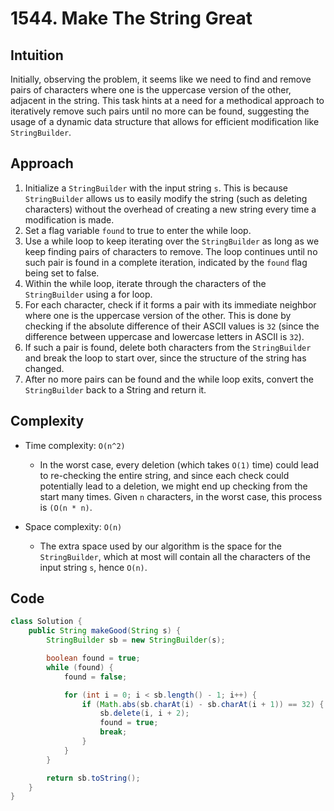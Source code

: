 # 1544. Make The String Great

## Intuition

Initially, observing the problem, it seems like we need to find and remove pairs of characters where one is the uppercase version of the other, adjacent in the string. This task hints at a need for a methodical approach to iteratively remove such pairs until no more can be found, suggesting the usage of a dynamic data structure that allows for efficient modification like `StringBuilder`.

## Approach

1. Initialize a `StringBuilder` with the input string `s`. This is because `StringBuilder` allows us to easily modify the string (such as deleting characters) without the overhead of creating a new string every time a modification is made.
2. Set a flag variable `found` to true to enter the while loop.
3. Use a while loop to keep iterating over the `StringBuilder` as long as we keep finding pairs of characters to remove. The loop continues until no such pair is found in a complete iteration, indicated by the `found` flag being set to false.
4. Within the while loop, iterate through the characters of the `StringBuilder` using a for loop.
5. For each character, check if it forms a pair with its immediate neighbor where one is the uppercase version of the other. This is done by checking if the absolute difference of their ASCII values is `32` (since the difference between uppercase and lowercase letters in ASCII is `32`).
6. If such a pair is found, delete both characters from the `StringBuilder` and break the loop to start over, since the structure of the string has changed.
7. After no more pairs can be found and the while loop exits, convert the `StringBuilder` back to a String and return it.

## Complexity

- Time complexity: `O(n^2)`

  - In the worst case, every deletion (which takes `O(1)` time) could lead to re-checking the entire string, and since each check could potentially lead to a deletion, we might end up checking from the start many times. Given `n` characters, in the worst case, this process is `(O(n * n)`.

- Space complexity: `O(n)`
  - The extra space used by our algorithm is the space for the `StringBuilder`, which at most will contain all the characters of the input string `s`, hence `O(n)`.

## Code

```java
class Solution {
    public String makeGood(String s) {
        StringBuilder sb = new StringBuilder(s);

        boolean found = true;
        while (found) {
            found = false;

            for (int i = 0; i < sb.length() - 1; i++) {
                if (Math.abs(sb.charAt(i) - sb.charAt(i + 1)) == 32) {
                    sb.delete(i, i + 2);
                    found = true;
                    break;
                }
            }
        }

        return sb.toString();
    }
}
```
